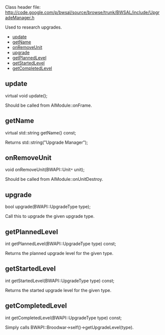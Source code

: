 Class header file: http://code.google.com/p/bwsal/source/browse/trunk/BWSAL/include/UpgradeManager.h

Used to research upgrades.

  * [update](#update.md)
  * [getName](#getName.md)
  * [onRemoveUnit](#onRemoveUnit.md)
  * [upgrade](#upgrade.md)
  * [getPlannedLevel](#getPlannedLevel.md)
  * [getStartedLevel](#getStartedLevel.md)
  * [getCompletedLevel](#getCompletedLevel.md)

## update ##
virtual void update();

Should be called from AIModule::onFrame.

## getName ##
virtual std::string getName() const;

Returns std::string("Upgrade Manager");

## onRemoveUnit ##
void onRemoveUnit(BWAPI::Unit`*` unit);

Should be called from AIModule::onUnitDestroy.

## upgrade ##
bool upgrade(BWAPI::UpgradeType type);

Call this to upgrade the given upgrade type.

## getPlannedLevel ##
int getPlannedLevel(BWAPI::UpgradeType type) const;

Returns the planned upgrade level for the given type.

## getStartedLevel ##
int getStartedLevel(BWAPI::UpgradeType type) const;

Returns the started upgrade level for the given type.

## getCompletedLevel ##
int getCompletedLevel(BWAPI::UpgradeType type) const;

Simply calls BWAPI::Broodwar->self()->getUpgradeLevel(type).